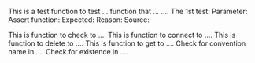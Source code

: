 This is a test function to test ... function that ... ....
The 1st test:
	Parameter:
	Assert function:
	Expected:
	Reason:
	Source:

This is function to check to ....
This is function to connect to ....
This is function to delete to ....
This is function to get to ....
Check for convention name in ....
Check for existence in ....